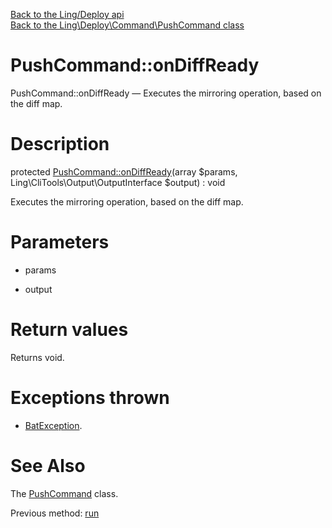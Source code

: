 [Back to the Ling/Deploy api](https://github.com/lingtalfi/Deploy/blob/master/doc/api/Ling/Deploy.md)<br>
[Back to the Ling\Deploy\Command\PushCommand class](https://github.com/lingtalfi/Deploy/blob/master/doc/api/Ling/Deploy/Command/PushCommand.md)


PushCommand::onDiffReady
================



PushCommand::onDiffReady — Executes the mirroring operation, based on the diff map.




Description
================


protected [PushCommand::onDiffReady](https://github.com/lingtalfi/Deploy/blob/master/doc/api/Ling/Deploy/Command/PushCommand/onDiffReady.md)(array $params, Ling\CliTools\Output\OutputInterface $output) : void




Executes the mirroring operation, based on the diff map.




Parameters
================


- params

    

- output

    


Return values
================

Returns void.


Exceptions thrown
================

- [BatException](https://github.com/lingtalfi/Bat/blob/master/Exception/BatException.php).&nbsp;







See Also
================

The [PushCommand](https://github.com/lingtalfi/Deploy/blob/master/doc/api/Ling/Deploy/Command/PushCommand.md) class.

Previous method: [run](https://github.com/lingtalfi/Deploy/blob/master/doc/api/Ling/Deploy/Command/PushCommand/run.md)<br>


